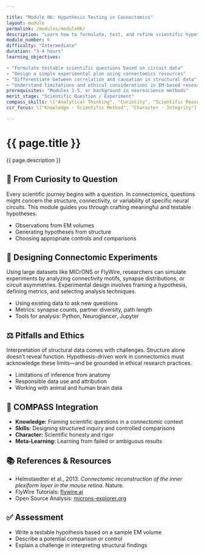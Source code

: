 ```yaml
---

title: "Module 06: Hypothesis Testing in Connectomics"
layout: module
permalink: /modules/module06/
description: "Learn how to formulate, test, and refine scientific hypotheses using nanoscale brain circuit data."
module_number: 6
difficulty: "Intermediate"
duration: "3-4 hours"
learning_objectives:

- "Formulate testable scientific questions based on circuit data"
- "Design a simple experimental plan using connectomics resources"
- "Differentiate between correlation and causation in structural data"
- "Understand limitations and ethical considerations in EM-based research"
prerequisites: "Modules 1-5, or background in neuroscience methods"
merit_stage: "Scientific Question / Experiment"
compass_skills: \["Analytical Thinking", "Curiosity", "Scientific Reasoning"]
ccr_focus: \["Knowledge - Scientific Method", "Character - Integrity"]

---
```


<div class="main-content">
  <div class="hero">
    <div class="hero-content">
      <h1>{{ page.title }}</h1>
      <p class="hero-subtitle">{{ page.description }}</p>
    </div>
  </div>

  <section class="section">
    <h2>🧠 From Curiosity to Question</h2>
    <p>Every scientific journey begins with a question. In connectomics, questions might concern the structure, connectivity, or variability of specific neural circuits. This module guides you through crafting meaningful and testable hypotheses.</p>
    <ul>
      <li>Observations from EM volumes</li>
      <li>Generating hypotheses from structure</li>
      <li>Choosing appropriate controls and comparisons</li>
    </ul>
  </section>

  <section class="section">
    <h2>🔬 Designing Connectomic Experiments</h2>
    <p>Using large datasets like MICrONS or FlyWire, researchers can simulate experiments by analyzing connectivity motifs, synapse distributions, or circuit asymmetries. Experimental design involves framing a hypothesis, defining metrics, and selecting analysis techniques.</p>
    <ul>
      <li>Using existing data to ask new questions</li>
      <li>Metrics: synapse counts, partner diversity, path length</li>
      <li>Tools for analysis: Python, Neuroglancer, Jupyter</li>
    </ul>
  </section>

  <section class="section">
    <h2>⚖️ Pitfalls and Ethics</h2>
    <p>Interpretation of structural data comes with challenges. Structure alone doesn’t reveal function. Hypothesis-driven work in connectomics must acknowledge these limits—and be grounded in ethical research practices.</p>
    <ul>
      <li>Limitations of inference from anatomy</li>
      <li>Responsible data use and attribution</li>
      <li>Working with animal and human brain data</li>
    </ul>
  </section>

  <section class="section">
    <h2>🎯 COMPASS Integration</h2>
    <ul>
      <li><strong>Knowledge:</strong> Framing scientific questions in a connectomic context</li>
      <li><strong>Skills:</strong> Designing structured inquiry and controlled comparisons</li>
      <li><strong>Character:</strong> Scientific honesty and rigor</li>
      <li><strong>Meta-Learning:</strong> Learning from failed or ambiguous results</li>
    </ul>
  </section>

  <section class="section">
    <h2>📚 References & Resources</h2>
    <ul>
      <li>Helmstaedter et al., 2013. <em>Connectomic reconstruction of the inner plexiform layer in the mouse retina</em>. Nature.</li>
      <li>FlyWire Tutorials: <a href="https://flywire.ai">flywire.ai</a></li>
      <li>Open Source Analysis: <a href="https://microns-explorer.org">microns-explorer.org</a></li>
    </ul>
  </section>

  <section class="section">
    <h2>✅ Assessment</h2>
    <ul>
      <li>Write a testable hypothesis based on a sample EM volume</li>
      <li>Describe a potential comparison or control</li>
      <li>Explain a challenge in interpreting structural findings</li>
    </ul>
  </section>
</div>

